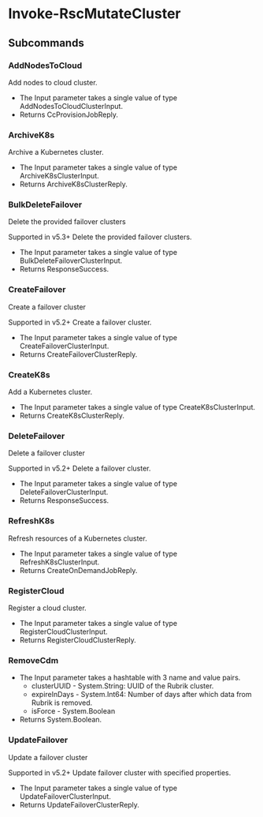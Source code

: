 # Invoke-RscMutateCluster
## Subcommands
### AddNodesToCloud
Add nodes to cloud cluster.

- The Input parameter takes a single value of type AddNodesToCloudClusterInput.
- Returns CcProvisionJobReply.
### ArchiveK8s
Archive a Kubernetes cluster.

- The Input parameter takes a single value of type ArchiveK8sClusterInput.
- Returns ArchiveK8sClusterReply.
### BulkDeleteFailover
Delete the provided failover clusters

Supported in v5.3+
Delete the provided failover clusters.

- The Input parameter takes a single value of type BulkDeleteFailoverClusterInput.
- Returns ResponseSuccess.
### CreateFailover
Create a failover cluster

Supported in v5.2+
Create a failover cluster.

- The Input parameter takes a single value of type CreateFailoverClusterInput.
- Returns CreateFailoverClusterReply.
### CreateK8s
Add a Kubernetes cluster.

- The Input parameter takes a single value of type CreateK8sClusterInput.
- Returns CreateK8sClusterReply.
### DeleteFailover
Delete a failover cluster

Supported in v5.2+
Delete a failover cluster.

- The Input parameter takes a single value of type DeleteFailoverClusterInput.
- Returns ResponseSuccess.
### RefreshK8s
Refresh resources of a Kubernetes cluster.

- The Input parameter takes a single value of type RefreshK8sClusterInput.
- Returns CreateOnDemandJobReply.
### RegisterCloud
Register a cloud cluster.

- The Input parameter takes a single value of type RegisterCloudClusterInput.
- Returns RegisterCloudClusterReply.
### RemoveCdm
- The Input parameter takes a hashtable with 3 name and value pairs.
    - clusterUUID - System.String: UUID of the Rubrik cluster.
    - expireInDays - System.Int64: Number of days after which data from Rubrik is removed.
    - isForce - System.Boolean
- Returns System.Boolean.
### UpdateFailover
Update a failover cluster

Supported in v5.2+
Update failover cluster with specified properties.

- The Input parameter takes a single value of type UpdateFailoverClusterInput.
- Returns UpdateFailoverClusterReply.
